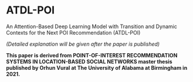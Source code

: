 # ATDL-POI
An Attention-Based Deep Learning Model with Transition and Dynamic Contexts for the Next POI Recommendation (ATDL-POI)

*(Detailed explanation will be given after the paper is published)*

**This paper is derived from POINT-OF-INTEREST RECOMMENDATION SYSTEMS IN LOCATION-BASED SOCIAL NETWORKS  master thesis published by Orhun Vural at The University of Alabama at Birmingham in 2021.**
